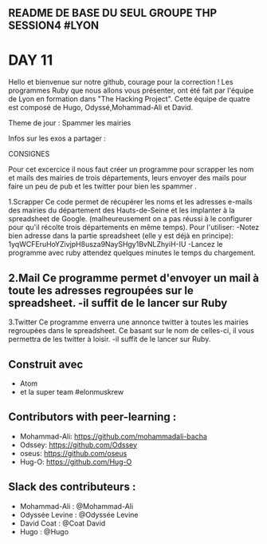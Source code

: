 ## README DE BASE DU SEUL GROUPE THP SESSION4 #LYON

# DAY 11
Hello et bienvenue sur notre github, courage pour la correction !
Les programmes Ruby que nous allons vous présenter, ont été fait par l'équipe de Lyon en formation dans "The Hacking Project". Cette équipe de quatre est composé de Hugo, Odyssé,Mohammad-Ali et David. 

Theme de jour : Spammer les mairies

Infos sur les exos a partager :

CONSIGNES

Pour cet excercice il nous faut créer un programme pour scrapper les nom et mails des mairies de trois départements, leurs envoyer des mails pour faire un peu de pub et les twitter pour bien les spammer .



1.Scrapper
Ce code permet de récupérer les noms et les adresses e-mails des mairies du département des Hauts-de-Seine et les implanter à la spreadsheet de Google. (malheureusement on a pas réussi à le configurer pour qu'il récolte trois départements en même temps).
Pour l'utiliser:
-Notez bien adresse dans la partie spreadsheet (elle y est déjà en principe):
1yqWCFEruHoYZivjpH8usza9NaySHgy1BvNLZhyiH-IU
-Lancez le programme avec ruby attendez quelques minutes le temps du chargement.

2.Mail
Ce programme permet d'envoyer un mail à toute les adresses regroupées sur le spreadsheet.
-il suffit de le lancer sur Ruby
-

3.Twitter
Ce programme enverra une annonce twitter à toutes les mairies regroupées dans le spreadsheet. Ce basant sur le nom de celles-ci, il vous permettra de les twitter à loisir.
-il suffit de le lancer sur Ruby.



## Construit avec

* Atom
* et la super team #elonmuskrew

## Contributors with peer-learning :

* Mohammad-Ali: https://github.com/mohammadali-bacha
* Odssey: https://github.com/Odssey
* oseus: https://github.com/oseus
* Hug-O: https://github.com/Hug-O

## Slack des contributeurs :

* Mohammad-Ali : @Mohammad-Ali
* Odyssée Levine : @Odyssée Levine 
* David Coat : @Coat David 
* Hugo : @Hugo
